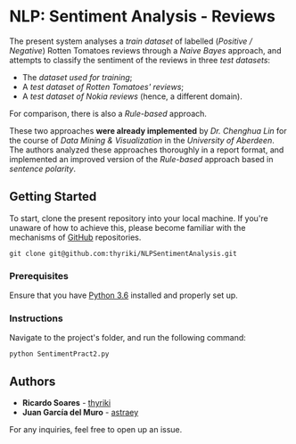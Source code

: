 # NLP: Sentiment Analysis - Reviews

The present system analyses a *train dataset* of labelled (*Positive / Negative*) Rotten Tomatoes reviews through a *Naive Bayes* approach, and attempts to classify the sentiment of the reviews in three *test datasets*:

* The *dataset used for training*;
* A *test dataset of Rotten Tomatoes' reviews*;
* A *test dataset of Nokia reviews* (hence, a different domain).

For comparison, there is also a *Rule-based* approach. 

These two approaches **were already implemented** by *Dr. Chenghua Lin* for the course of *Data Mining & Visualization* in the *University of Aberdeen*. 
The authors analyzed these approaches thoroughly in a report format, and implemented an improved version of the *Rule-based* approach based in *sentence polarity*.

## Getting Started

To start, clone the present repository into your local machine. If you're unaware of how to achieve this, please become familiar with the mechanisms of [GitHub](https://help.github.com/articles/set-up-git) repositories.

```
git clone git@github.com:thyriki/NLPSentimentAnalysis.git
```


### Prerequisites
Ensure that you have [Python 3.6](https://www.python.org/downloads/) installed and properly set up.

### Instructions
Navigate to the project's folder, and run the following command:

```
python SentimentPract2.py
```

## Authors

* **Ricardo Soares** - [thyriki](https://github.com/thyriki)
* **Juan García del Muro** - [astraey](https://github.com/astraey)

For any inquiries, feel free to open up an issue.
